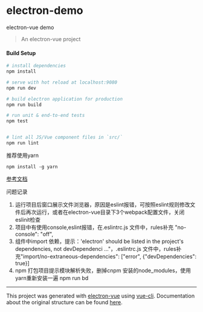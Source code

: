 
# electron-demo
electron-vue demo

> An electron-vue project

#### Build Setup

``` bash
# install dependencies
npm install

# serve with hot reload at localhost:9080
npm run dev

# build electron application for production
npm run build

# run unit & end-to-end tests
npm test


# lint all JS/Vue component files in `src/`
npm run lint

```
推荐使用yarn
```
npm install -g yarn

```
[参考文档](https://blog.csdn.net/David1025/article/details/104371208)

 问题记录
 1. 运行项目后窗口展示文件浏览器，原因是eslint报错，可按照eslint规则修改文件后再次运行，或者在electron-vue目录下3个webpack配置文件，关闭eslinit检查
 2. 项目中有使用console,eslint报错，在.eslintrc.js 文件中，rules补充 "no-console": "off",
 3. 组件中import 依赖，提示：'electron' should be listed in the project's dependencies, not devDependenci ..."，.eslintrc.js 文件中，rules补充"import/no-extraneous-dependencies": ["error", {"devDependencies": true}]
 4. npm 打包项目提示模块解析失败，删掉cnpm 安装的node_modules，使用yarn重新安装一遍
 npm run bd


---

This project was generated with [electron-vue](https://github.com/SimulatedGREG/electron-vue) using [vue-cli](https://github.com/vuejs/vue-cli). Documentation about the original structure can be found [here](https://simulatedgreg.gitbooks.io/electron-vue/content/index.html).

